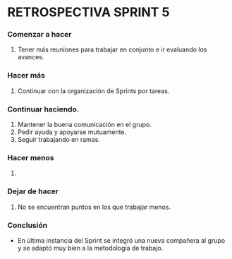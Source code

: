 # RETROSPECTIVA SPRINT 5

### Comenzar a hacer
1. Tener más reuniones para trabajar en conjunto e ir evaluando los avances.

### Hacer más
1. Continuar con la organización de Sprints por tareas.

### Continuar haciendo.
1. Mantener la buena comunicación en el grupo.
2. Pedir ayuda y apoyarse mutuamente.
3. Seguir trabajando en ramas.

### Hacer menos
1. 

### Dejar de hacer
1. No se encuentran puntos en los que trabajar menos.

### Conclusión
- En última instancia del Sprint se integró una nueva compañera al grupo y se adaptó muy bien a la metodología de trabajo. 